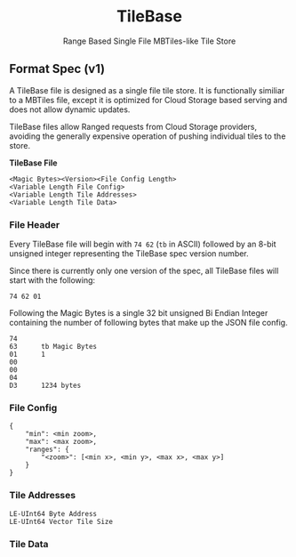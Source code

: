 <h1 align=center>TileBase</h1>
<p align=center>Range Based Single File MBTiles-like Tile Store</p>

## Format Spec (v1)

A TileBase file is designed as a single file tile store. It is functionally similiar to a MBTiles file,
except it is optimized for Cloud Storage based serving and does not allow dynamic updates.

TileBase files allow Ranged requests from Cloud Storage providers, avoiding the generally expensive
operation of pushing individual tiles to the store.

__TileBase File__
```
<Magic Bytes><Version><File Config Length>
<Variable Length File Config>
<Variable Length Tile Addresses>
<Variable Length Tile Data>
```

### File Header

Every TileBase file will begin with `74 62` (`tb` in ASCII)  followed by an 8-bit unsigned integer
representing the TileBase spec version number.

Since there is currently only one version of the spec, all TileBase files will start with the following:
```
74 62 01
```

Following the Magic Bytes is a single 32 bit unsigned Bi Endian Integer containing the number of following bytes
that make up the JSON file config.

```
74
63      tb Magic Bytes
01      1
00
00
04
D3      1234 bytes
```

### File Config

```
{
    "min": <min zoom>,
    "max": <max zoom>,
    "ranges": {
        "<zoom>": [<min x>, <min y>, <max x>, <max y>]
    }
}
```

### Tile Addresses

```
LE-UInt64 Byte Address
LE-UInt64 Vector Tile Size
```

### Tile Data


